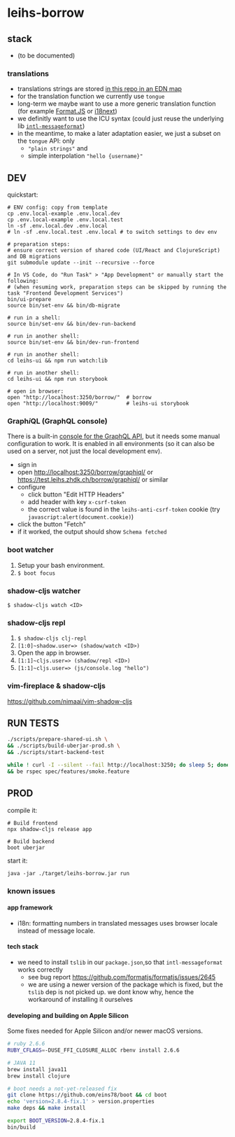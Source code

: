 # leihs-borrow

## stack

- (to be documented)

### translations

- translations strings are stored [in this repo in an EDN map](src/common/leihs/borrow/translations.cljc)
- for the translation function we currently use `tongue`
- long-term we maybe want to use a more generic translation function (for example [Format.JS](https://formatjs.io/docs/core-concepts/icu-syntax) or [i18next](https://www.i18next.com/translation-function/essentials))
- we definitly want to use the ICU syntax (could just reuse the underlying lib [`intl-messageformat`](https://formatjs.io/docs/intl-messageformat/))
- in the meantime, to make a later adaptation easier, we just a subset on the `tongue` API: only
  - `"plain strings"` and
  - simple interpolation `"hello {username}"`

## DEV

quickstart:

```shell
# ENV config: copy from template
cp .env.local-example .env.local.dev
cp .env.local-example .env.local.test
ln -sf .env.local.dev .env.local
# ln -sf .env.local.test .env.local # to switch settings to dev env

# preparation steps:
# ensure correct version of shared code (UI/React and ClojureScript) and DB migrations
git submodule update --init --recursive --force

# In VS Code, do "Run Task" > "App Development" or manually start the following:
# (when resuming work, preparation steps can be skipped by running the task "Frontend Development Services")
bin/ui-prepare
source bin/set-env && bin/db-migrate

# run in a shell:
source bin/set-env && bin/dev-run-backend

# run in another shell:
source bin/set-env && bin/dev-run-frontend

# run in another shell:
cd leihs-ui && npm run watch:lib

# run in another shell:
cd leihs-ui && npm run storybook

# open in browser:
open "http://localhost:3250/borrow/"  # borrow
open "http://localhost:9009/"         # leihs-ui storybook
```

### Graph*i*QL (GraphQL console)

There is a built-in [console for the GraphQL API](https://github.com/graphql/graphiql/blob/main/packages/graphiql/README.md), but it needs some manual configuration to work.
It is enabled in all environments (so it can also be used on a server, not just the local development env).

- sign in
- open <http://localhost:3250/borrow/graphiql/> or <https://test.leihs.zhdk.ch/borrow/graphiql/> or similar
- configure
  - click button "Edit HTTP Headers"
  - add header with key `x-csrf-token`
  - the correct value is found in the `leihs-anti-csrf-token` cookie (try `javascript:alert(document.cookie)`)
- click the button "Fetch"
- if it worked, the output should show `Schema fetched`

### boot watcher

1. Setup your bash environment.
2. `$ boot focus`

### shadow-cljs watcher

`$ shadow-cljs watch <ID>`

### shadow-cljs repl

1. `$ shadow-cljs clj-repl`
2. `[1:0]~shadow.user=> (shadow/watch <ID>)`
3. Open the app in browser.
4. `[1:1]~cljs.user=> (shadow/repl <ID>)`
5. `[1:1]~cljs.user=> (js/console.log "hello")`

### vim-fireplace & shadow-cljs

https://github.com/nimaai/vim-shadow-cljs

## RUN TESTS

```bash
./scripts/prepare-shared-ui.sh \
&& ./scripts/build-uberjar-prod.sh \
&& ./scripts/start-backend-test
```

```bash
while ! curl -I --silent --fail http://localhost:3250; do sleep 5; done \
&& be rspec spec/features/smoke.feature
```

## PROD

compile it:

```shell
# Build frontend
npx shadow-cljs release app

# Build backend
boot uberjar
```

start it:

```shell
java -jar ./target/leihs-borrow.jar run
```

### known issues

#### app framework

- i18n: formatting numbers in translated messages uses browser locale instead of message locale.

#### tech stack

- we need to install `tslib` in our `package.json`,so that `intl-messageformat` works correctly
  - see bug report https://github.com/formatjs/formatjs/issues/2645
  - we are using a newer version of the package which is fixed, but the `tslib` dep is not picked up. we dont know why, hence the workaround of installing it ourselves

#### developing and building on Apple Silicon

Some fixes needed for Apple Silicon and/or newer macOS versions.

```sh
# ruby 2.6.6
RUBY_CFLAGS=-DUSE_FFI_CLOSURE_ALLOC rbenv install 2.6.6

# JAVA 11
brew install java11
brew install clojure

# boot needs a not-yet-released fix
git clone https://github.com/eins78/boot && cd boot
echo 'version=2.8.4-fix.1' > version.properties
make deps && make install

export BOOT_VERSION=2.8.4-fix.1
bin/build
```
